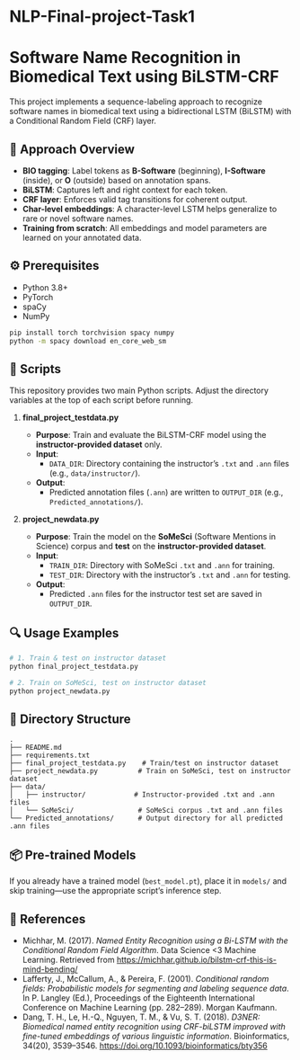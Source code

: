 # NLP-Final-project-Task1
# Software Name Recognition in Biomedical Text using BiLSTM-CRF

This project implements a sequence-labeling approach to recognize software names in biomedical text using a bidirectional LSTM (BiLSTM) with a Conditional Random Field (CRF) layer.

## 📖 Approach Overview
- **BIO tagging**: Label tokens as **B-Software** (beginning), **I-Software** (inside), or **O** (outside) based on annotation spans.
- **BiLSTM**: Captures left and right context for each token.
- **CRF layer**: Enforces valid tag transitions for coherent output.
- **Char-level embeddings**: A character-level LSTM helps generalize to rare or novel software names.
- **Training from scratch**: All embeddings and model parameters are learned on your annotated data.

## ⚙️ Prerequisites
- Python 3.8+
- PyTorch
- spaCy
- NumPy

```bash
pip install torch torchvision spacy numpy
python -m spacy download en_core_web_sm
```

## 🔧 Scripts

This repository provides two main Python scripts. Adjust the directory variables at the top of each script before running.

1. **final_project_testdata.py**
   - **Purpose**: Train and evaluate the BiLSTM-CRF model using the **instructor-provided dataset** only.
   - **Input**:
     - `DATA_DIR`: Directory containing the instructor’s `.txt` and `.ann` files (e.g., `data/instructor/`).
   - **Output**:
     - Predicted annotation files (`.ann`) are written to `OUTPUT_DIR` (e.g., `Predicted_annotations/`).

2. **project_newdata.py**
   - **Purpose**: Train the model on the **SoMeSci** (Software Mentions in Science) corpus and **test** on the **instructor-provided dataset**.
   - **Input**:
     - `TRAIN_DIR`: Directory with SoMeSci `.txt` and `.ann` for training.
     - `TEST_DIR`: Directory with the instructor’s `.txt` and `.ann` for testing.
   - **Output**:
     - Predicted `.ann` files for the instructor test set are saved in `OUTPUT_DIR`.

## 🔍 Usage Examples

```bash
# 1. Train & test on instructor dataset
python final_project_testdata.py

# 2. Train on SoMeSci, test on instructor dataset
python project_newdata.py
```

## 📂 Directory Structure
```
.
├── README.md
├── requirements.txt
├── final_project_testdata.py    # Train/test on instructor dataset
├── project_newdata.py          # Train on SoMeSci, test on instructor dataset
├── data/
│   ├── instructor/            # Instructor-provided .txt and .ann files
│   └── SoMeSci/                # SoMeSci corpus .txt and .ann files
└── Predicted_annotations/      # Output directory for all predicted .ann files
```

## 📦 Pre-trained Models
If you already have a trained model (`best_model.pt`), place it in `models/` and skip training—use the appropriate script’s inference step.

## 📝 References
- Michhar, M. (2017). *Named Entity Recognition using a Bi-LSTM with the Conditional Random Field Algorithm*. Data Science <3 Machine Learning. Retrieved from https://michhar.github.io/bilstm-crf-this-is-mind-bending/
- Lafferty, J., McCallum, A., & Pereira, F. (2001). *Conditional random fields: Probabilistic models for segmenting and labeling sequence data*. In P. Langley (Ed.), Proceedings of the Eighteenth International Conference on Machine Learning (pp. 282–289). Morgan Kaufmann.
- Dang, T. H., Le, H.-Q., Nguyen, T. M., & Vu, S. T. (2018). *D3NER: Biomedical named entity recognition using CRF-biLSTM improved with fine-tuned embeddings of various linguistic information*. Bioinformatics, 34(20), 3539–3546. https://doi.org/10.1093/bioinformatics/bty356
